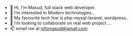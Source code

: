- 👋 Hi, I’m Masud, full stack web developer.  
- 👀 I’m interested in Modern technologies...
- 🌱 My favourite tech line is php-mysql-laravel, wordpress..
- 💞️ I’m looking to collaborate on real web project ...
- 📫 email me at infomasud@gmail.com 

<!---
infomasudcse/infomasudcse is a ✨ special ✨ repository because its `README.md` (this file) appears on your GitHub profile.
You can click the Preview link to take a look at your changes.
--->

